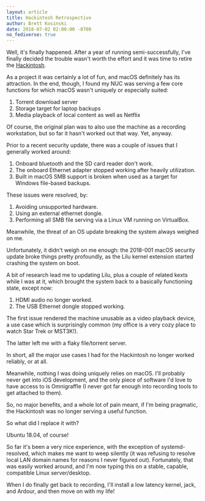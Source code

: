 ```yaml
---
layout: article
title: Hackintosh Retrospective
author: Brett Kosinski
date: 2018-07-02 02:00:00 -0700
no_fediverse: true
---
```


Well, it's finally happened.  After a year of running semi-successfully, I've finally decided the trouble wasn't worth the effort and it was time to retire the [Hackintosh](2017-07-20-hackintoshing.md).

As a project it was certainly a lot of fun, and macOS definitely has its attraction.  In the end, though, I found my NUC was serving a few core functions for which macOS wasn't uniquely or especially suited:

1. Torrent download server
2. Storage target for laptop backups
3. Media playback of local content as well as Netflix

Of course, the original plan was to also use the machine as a recording workstation, but so far it hasn't worked out that way.  Yet, anyway.

Prior to a recent security update, there was a couple of issues that I generally worked around:

1. Onboard bluetooth and the SD card reader don't work.
2. The onboard Ethernet adapter stopped working after heavily utilization.
3. Built in macOS SMB support is broken when used as a target for Windows file-based backups.

These issues were resolved, by:

1. Avoiding unsupported hardware.
2. Using an external ethernet dongle.
3. Performing all SMB file serving via a Linux VM running on VirtualBox.

Meanwhile, the threat of an OS update breaking the system always weighed on me.

Unfortunately, it didn't weigh on me enough: the 2018-001 macOS security update broke things pretty profoundly, as the Lilu kernel extension started crashing the system on boot.

A bit of research lead me to updating Lilu, plus a couple of related kexts while I was at it, which brought the system back to a basically functioning state, except now:

1. HDMI audio no longer worked.
2. The USB Ethernet dongle stopped working.

The first issue rendered the machine unusable as a video playback device, a use case which is surprisingly common (my office is a very cozy place to watch Star Trek or MST3K!).

The latter left me with a flaky file/torrent server.

In short, all the major use cases I had for the Hackintosh no longer worked reliably, or at all.

Meanwhile, nothing I was doing uniquely relies on macOS.  I'll probably never get into iOS development, and the only piece of software I'd love to have access to is Omnigraffle (I never got far enough into recording tools to get attached to them).

So, no major benefits, and a whole lot of pain meant, if I'm being pragmatic, the Hackintosh was no longer serving a useful function.

So what did I replace it with?

Ubuntu 18.04, of course!

So far it's been a very nice experience, with the exception of systemd-resolved, which makes me want to weep silently (it was refusing to resolve local LAN domain names for reasons I never figured out).  Fortunately, that was easily worked around, and I'm now typing this on a stable, capable, compatible Linux server/desktop.

When I do finally get back to recording, I'll install a low latency kernel, jack, and Ardour, and then move on with my life!

